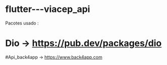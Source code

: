 # flutter---viacep_api

Pacotes usado :
# Dio -> https://pub.dev/packages/dio


#Api_back4app -> https://www.back4app.com 